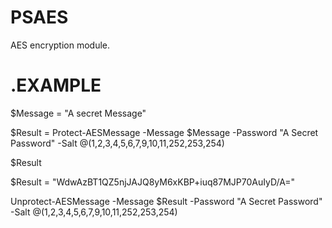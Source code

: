 # PSAES
AES encryption module.

# .EXAMPLE

$Message = "A secret Message"

$Result = Protect-AESMessage -Message $Message -Password "A Secret Password" -Salt @(1,2,3,4,5,6,7,9,10,11,252,253,254)

$Result


$Result = "WdwAzBT1QZ5njJAJQ8yM6xKBP+iuq87MJP70AuIyD/A="

Unprotect-AESMessage -Message $Result -Password "A Secret Password" -Salt @(1,2,3,4,5,6,7,9,10,11,252,253,254)
